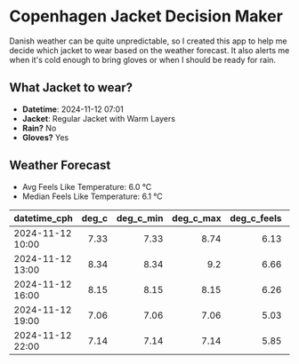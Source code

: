 
# Copenhagen Jacket Decision Maker

Danish weather can be quite unpredictable, so I created this app to help me decide which jacket to wear based on the weather forecast. 
It also alerts me when it's cold enough to bring gloves or when I should be ready for rain.

## What Jacket to wear?

- **Datetime**: 2024-11-12 07:01
- **Jacket**: Regular Jacket with Warm Layers
- **Rain?** No
- **Gloves?** Yes

## Weather Forecast
- Avg Feels Like Temperature: 6.0 °C
- Median Feels Like Temperature: 6.1 °C

| datetime_cph     |   deg_c |   deg_c_min |   deg_c_max |   deg_c_feels | weather   | wind   | rain   |
|:-----------------|--------:|------------:|------------:|--------------:|:----------|:-------|:-------|
| 2024-11-12 10:00 |    7.33 |        7.33 |        8.74 |          6.13 | Clouds    | Low    | None   |
| 2024-11-12 13:00 |    8.34 |        8.34 |        9.2  |          6.66 | Clouds    | Low    | None   |
| 2024-11-12 16:00 |    8.15 |        8.15 |        8.15 |          6.26 | Clouds    | Low    | None   |
| 2024-11-12 19:00 |    7.06 |        7.06 |        7.06 |          5.03 | Clouds    | Low    | None   |
| 2024-11-12 22:00 |    7.14 |        7.14 |        7.14 |          5.85 | Clouds    | Low    | None   |
        